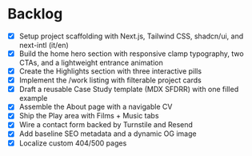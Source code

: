 # Backlog

- [x] Setup project scaffolding with Next.js, Tailwind CSS, shadcn/ui, and next-intl (it/en)
- [x] Build the home hero section with responsive clamp typography, two CTAs, and a lightweight entrance animation
- [x] Create the Highlights section with three interactive pills
- [x] Implement the /work listing with filterable project cards
- [x] Draft a reusable Case Study template (MDX SFDRR) with one filled example
- [x] Assemble the About page with a navigable CV
- [x] Ship the Play area with Films + Music tabs
- [x] Wire a contact form backed by Turnstile and Resend
- [x] Add baseline SEO metadata and a dynamic OG image
- [x] Localize custom 404/500 pages
